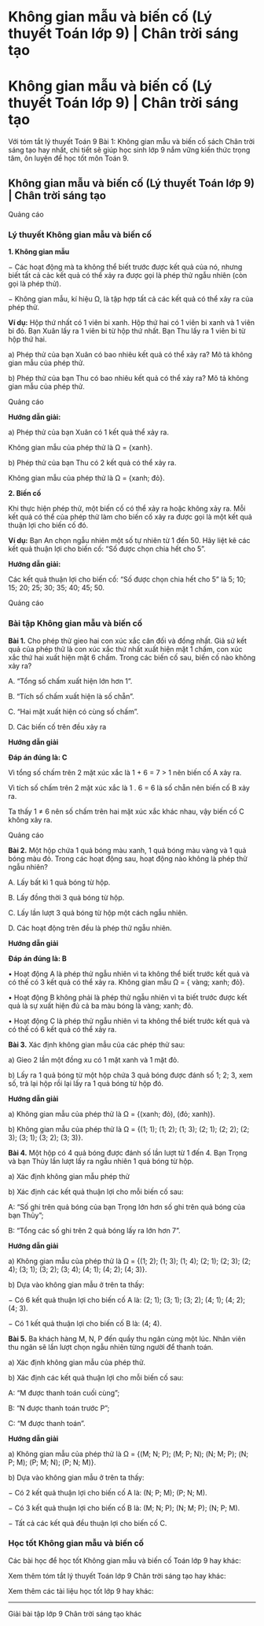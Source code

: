 # Không gian mẫu và biến cố (Lý thuyết Toán lớp 9) | Chân trời sáng tạo

# Không gian mẫu và biến cố (Lý thuyết Toán lớp 9) | Chân trời sáng tạo

Với tóm tắt lý thuyết Toán 9 Bài 1: Không gian mẫu và biến cố sách Chân trời sáng tạo hay nhất, chi tiết sẽ giúp học sinh lớp 9 nắm vững kiến thức trọng tâm, ôn luyện để học tốt môn Toán 9.

## Không gian mẫu và biến cố (Lý thuyết Toán lớp 9) | Chân trời sáng tạo

Quảng cáo

### **Lý thuyết Không gian mẫu và biến cố**

**1\. Không gian mẫu**

− Các hoạt động mà ta không thể biết trước được kết quả của nó, nhưng biết tất cả cảc kết quả có thể xảy ra được gọi là phép thử ngẫu nhiên (còn gọi là phép thử). 

− Không gian mẫu, kí hiệu Ω, là tập hợp tất cả các kết quả có thể xảy ra của phép thử.

**Ví dụ:** Hộp thứ nhất có 1 viên bi xanh. Hộp thứ hai có 1 viên bi xanh và 1 viên bi đỏ. Bạn Xuân lấy ra 1 viên bi từ hộp thứ nhất. Bạn Thu lấy ra 1 viên bi từ hộp thứ hai. 

a) Phép thử của bạn Xuân có bao nhiêu kết quả có thể xảy ra? Mô tả không gian mẫu của phép thử.

b) Phép thử của bạn Thu có bao nhiêu kết quả có thể xảy ra? Mô tả không gian mẫu của phép thử.

Quảng cáo

**Hướng dẫn giải:**

a) Phép thử của bạn Xuân có 1 kết quả thể xảy ra. 

Không gian mẫu của phép thử là Ω = {xanh}.

b) Phép thử của bạn Thu có 2 kết quả có thể xảy ra. 

Không gian mẫu của phép thử là Ω = {xanh; đỏ}.

**2\. Biến cố**

Khi thực hiện phép thử, một biến cố có thể xảy ra hoặc không xảy ra. Mỗi kết quả có thể của phép thử làm cho biến cố xảy ra được gọi là một kết quả thuận lợi cho biến cố đó.

**Ví dụ:** Bạn An chọn ngẫu nhiên một số tự nhiên từ 1 đến 50. Hãy liệt kê các kết quả thuận lợi cho biến cố: “Số được chọn chia hết cho 5”.

**Hướng dẫn giải:**

Các kết quả thuận lợi cho biến cố: “Số được chọn chia hết cho 5” là 5; 10; 15; 20; 25; 30; 35; 40; 45; 50.

Quảng cáo

### **Bài tập Không gian mẫu và biến cố**

**Bài 1.** Cho phép thử gieo hai con xúc xắc cân đối và đồng nhất. Giả sử kết quả của phép thử là con xúc xắc thứ nhất xuất hiện mặt 1 chấm, con xúc xắc thứ hai xuất hiện mặt 6 chấm. Trong các biến cố sau, biến cố nào không xảy ra?

A. “Tổng số chấm xuất hiện lớn hơn 1”.

B. “Tích số chấm xuất hiện là số chẵn”.

C. “Hai mặt xuất hiện có cùng số chấm”.

D. Các biến cố trên đều xảy ra

**Hướng dẫn giải**

**Đáp án đúng là: C**

Vì tổng số chấm trên 2 mặt xúc xắc là 1 + 6 = 7 > 1 nên biến cố A xảy ra.

Vì tích số chấm trên 2 mặt xúc xắc là 1 . 6 = 6 là số chẵn nên biến cố B xảy ra.

Ta thấy 1 ≠ 6 nên số chấm trên hai mặt xúc xắc khác nhau, vậy biến cố C không xảy ra.

Quảng cáo

**Bài 2.** Một hộp chứa 1 quả bóng màu xanh, 1 quả bóng màu vàng và 1 quả bóng màu đỏ. Trong các hoạt động sau, hoạt động nào không là phép thử ngẫu nhiên?

A. Lấy bất kì 1 quả bóng từ hộp.

B. Lấy đồng thời 3 quả bóng từ hộp.

C. Lấy lần lượt 3 quả bóng từ hộp một cách ngẫu nhiên.

D. Các hoạt động trên đều là phép thử ngẫu nhiên.

**Hướng dẫn giải**

**Đáp án đúng là: B**

• Hoạt động A là phép thử ngẫu nhiên vì ta không thể biết trước kết quả và có thế có 3 kết quả có thể xảy ra. Không gian mẫu Ω = { vàng; xanh; đỏ}. 

• Hoạt động B không phải là phép thử ngẫu nhiên vì ta biết trước được kết quả là sự xuất hiện đủ cả ba màu bóng là vàng; xanh; đỏ. 

• Hoạt động C là phép thử ngẫu nhiên vì ta không thể biết trước kết quả và có thế có 6 kết quả có thể xảy ra.

**Bài 3.** Xác định không gian mẫu của các phép thử sau: 

a) Gieo 2 lần một đồng xu có 1 mặt xanh và 1 mặt đỏ. 

b) Lấy ra 1 quả bóng từ một hộp chứa 3 quả bóng được đánh số 1; 2; 3, xem số, trả lại hộp rồi lại lấy ra 1 quả bóng từ hộp đó.

**Hướng dẫn giải**

a) Không gian mẫu của phép thử là Ω = {(xanh; đỏ), (đỏ; xanh)}. 

b) Không gian mẫu của phép thử là Ω = {(1; 1); (1; 2); (1; 3); (2; 1); (2; 2); (2; 3); (3; 1); (3; 2); (3; 3)}.

**Bài 4.** Một hộp có 4 quả bóng được đánh số lần lượt từ 1 đến 4. Bạn Trọng và bạn Thủy lần lượt lấy ra ngẫu nhiên 1 quả bóng từ hộp. 

a) Xác định không gian mẫu phép thử 

b) Xác định các kết quả thuận lợi cho mỗi biến cố sau: 

A: “Số ghi trên quả bóng của bạn Trọng lớn hơn số ghi trên quả bóng của bạn Thủy”; 

B: “Tổng các số ghi trên 2 quả bóng lấy ra lớn hơn 7”.

**Hướng dẫn giải**

a) Không gian mẫu của phép thử là Ω = {(1; 2); (1; 3); (1; 4); (2; 1); (2; 3); (2; 4); (3; 1); (3; 2); (3; 4); (4; 1); (4; 2); (4; 3)}. 

b) Dựa vào không gian mẫu ở trên ta thấy:

− Có 6 kết quả thuận lợi cho biến cố A là: (2; 1); (3; 1); (3; 2); (4; 1); (4; 2); (4; 3). 

− Có 1 kết quả thuận lợi cho biến cố B là: (4; 4). 

**Bài 5.** Ba khách hàng M, N, P đến quầy thu ngân cùng một lúc. Nhân viên thu ngân sẽ lần lượt chọn ngẫu nhiên từng người để thanh toán. 

a) Xác định không gian mẫu của phép thử. 

b) Xác định các kết quả thuận lợi cho mỗi biến cố sau: 

A: “M được thanh toán cuối cùng”; 

B: “N được thanh toán trước P”; 

C: “M được thanh toán”.

**Hướng dẫn giải**

a) Không gian mẫu của phép thử là Ω = {(M; N; P); (M; P; N); (N; M; P); (N; P; M); (P; M; N); (P; N; M)}. 

b) Dựa vào không gian mẫu ở trên ta thấy:

− Có 2 kết quả thuận lợi cho biến cố A là: (N; P; M); (P; N; M). 

− Có 3 kết quả thuận lợi cho biến cố B là: (M; N; P); (N; M; P); (N; P; M).

− Tất cả các kết quả đều thuận lợi cho biến cố C.

### **Học tốt Không gian mẫu và biến cố**

Các bài học để học tốt Không gian mẫu và biến cố Toán lớp 9 hay khác:

Xem thêm tóm tắt lý thuyết Toán lớp 9 Chân trời sáng tạo hay khác:

Xem thêm các tài liệu học tốt lớp 9 hay khác:

* * *

Giải bài tập lớp 9 Chân trời sáng tạo khác
